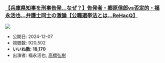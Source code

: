 ### [【兵庫県知事を刑事告発…なぜ？】告発者・郷原信郎vs否定的・福永活也…弁護士同士の激論【公職選挙法とは…ReHacQ】](https://www.youtube.com/watch?v=EmOGwtR3x6I)
[![](https://img.youtube.com/vi/EmOGwtR3x6I/sddefault.jpg)](https://www.youtube.com/watch?v=EmOGwtR3x6I)
-   公開日: 2024-12-07
-   視聴数: 920,502
-   **いいね数: 18,170**
-   出演者: 福永活也, [高橋弘樹](/rehacq_fan/people/高橋弘樹 "wikilink")
